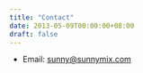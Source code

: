 ```yaml
---
title: "Contact"
date: 2013-05-09T00:00:00+08:00
draft: false
---
```


- Email: sunny@sunnymix.com


